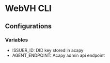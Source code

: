 # WebVH CLI


## Configurations
### Variables
- ISSUER_ID: DID key stored in acapy
- AGENT_ENDPOINT: Acapy admin api endpoint